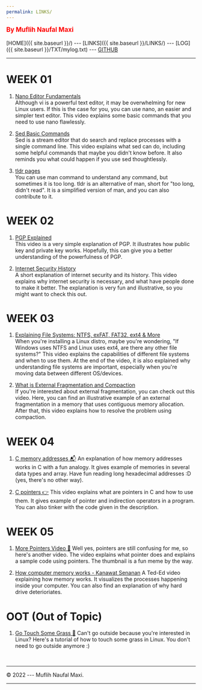 ```yaml
---
permalink: LINKS/
---
```

<span style="color:red; font-weight:bold; font-size:larger;">By Muflih Naufal Maxi</span>
<br><br>
[HOME]({{ site.baseurl }}/) ---
[LINKS]({{ site.baseurl }}/LINKS/) ---
[LOG]({{ site.baseurl }}/TXT/mylog.txt) ---
[GITHUB](https://github.com/gansixeneh/os222)
<br>
<hr>

# WEEK 01

1. [Nano Editor Fundamentals](https://youtu.be/gyKiDczLIZ4)<br>
Although vi is a powerful text editor, it may be overwhelming for new Linux users.
If this is the case for you, you can use nano, an easier and simpler text editor.
This video explains some basic commands that you need to use nano flawlessly.


2. [Sed Basic Commands](https://youtu.be/EACe7aiGczw)<br>
Sed is a stream editor that do search and replace processes with a single command line.
This video explains what sed can do, including some helpful commands that maybe you didn't know before.
It also reminds you what could happen if you use sed thoughtlessly.

3. [tldr pages](https://tldr.sh/)<br>
You can use man command to understand any command, but sometimes it is too long.
tldr is an alternative of man, short for "too long, didn't read".
It is a simplified version of man, and you can also contribute to it.

# WEEK 02

1. [PGP Explained](https://youtu.be/1-MPcUHhXoc)<br>
This video is a very simple explanation of PGP.
It illustrates how public key and private key works.
Hopefully, this can give you a better understanding of the powerfulness of PGP.

2. [Internet Security History](https://youtu.be/LGABCWReYVk)<br>
A short explanation of internet security and its history.
This video explains why internet security is necessary, and what have people done to make it better.
The explanation is very fun and illustrative, so you might want to check this out.

# WEEK 03

1. [Explaining File Systems: NTFS, exFAT, FAT32, ext4 & More](https://youtu.be/_h30HBYxtws)<br>
When you're installing a Linux distro, maybe you're wondering, "If Windows uses NTFS and Linux uses ext4, are there any other file systems?"
This video explains the capabilities of different file systems and when to use them.
At the end of the video, it is also explained why understanding file systems are important, especially when you're moving data between different OS/devices.

2. [What is External Fragmentation and Compaction](https://youtu.be/W_baoquYJ5Q)<br>
If you're interested about external fragmentation, you can check out this video.
Here, you can find an illustrative example of an external fragmentation in a memory that uses contiguous memory allocation.
After that, this video explains how to resolve the problem using compaction.

# WEEK 04

1. [C memory addresses 📬](https://youtu.be/1KVpi0VN82E)
An explanation of how memory addresses works in C with a fun analogy.
It gives example of memories in several data types and array.
Have fun reading long hexadecimal addresses :D (yes, there's no other way).

2. [C pointers 👉](https://youtu.be/DplxIq0mc_Y)
This video explains what are pointers in C and how to use them.
It gives example of pointer and indirection operators in a program.
You can also tinker with the code given in the description.

# WEEK 05

1. [More Pointers Video 🗿](https://youtu.be/2ybLD6_2gKM)
Well yes, pointers are still confusing for me, so here's another video.
The video explains what pointer does and explains a sample code using pointers.
The thumbnail is a fun meme by the way.

2. [How computer memory works - Kanawat Senanan](https://youtu.be/p3q5zWCw8J4)
A Ted-Ed video explaining how memory works.
It visualizes the processes happening inside your computer.
You can also find an explanation of why hard drive deterioriates.

# OOT (Out of Topic)

1. [Go Touch Some Grass 🌿](https://youtu.be/1KVpi0VN82E)
Can't go outside because you're interested in Linux?
Here's a tutorial of how to touch some grass in Linux.
You don't need to go outside anymore :)


<br>
<hr>
&copy; 2022 --- Muflih Naufal Maxi.
<hr>
<br>
